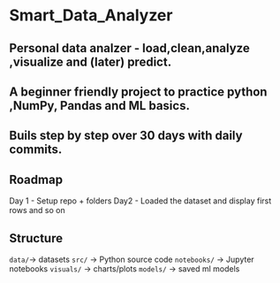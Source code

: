 # Smart_Data_Analyzer

## Personal data analzer - load,clean,analyze ,visualize and (later) predict.

## A beginner friendly project to practice python ,NumPy, Pandas and ML basics.
## Buils step by step over 30 days with daily commits.

## Roadmap
Day 1 - Setup repo + folders
Day2 - Loaded the dataset and display first rows
and so on 

## Structure
`data/`-> datasets
`src/` -> Python source code
`notebooks/` -> Jupyter notebooks
`visuals/` -> charts/plots
`models/` -> saved ml models
